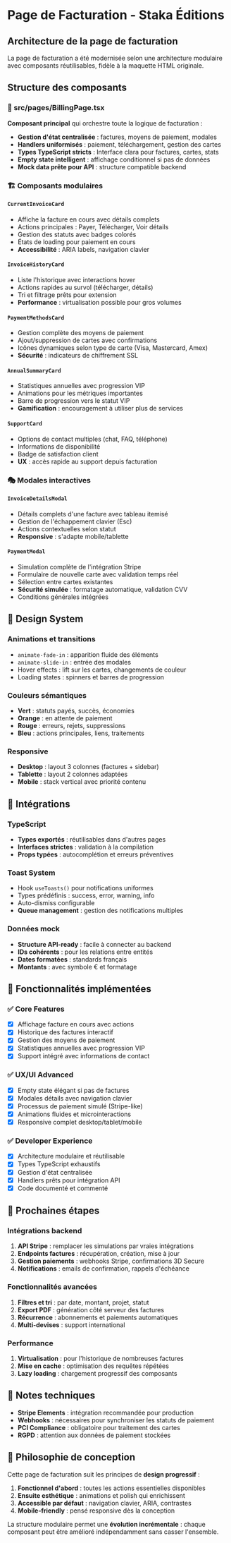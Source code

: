 # Page de Facturation - Staka Éditions

## Architecture de la page de facturation

La page de facturation a été modernisée selon une architecture modulaire avec composants réutilisables, fidèle à la maquette HTML originale.

## Structure des composants

### 📁 src/pages/BillingPage.tsx

**Composant principal** qui orchestre toute la logique de facturation :

- **Gestion d'état centralisée** : factures, moyens de paiement, modales
- **Handlers uniformisés** : paiement, téléchargement, gestion des cartes
- **Types TypeScript stricts** : Interface clara pour factures, cartes, stats
- **Empty state intelligent** : affichage conditionnel si pas de données
- **Mock data prête pour API** : structure compatible backend

### 🏗️ Composants modulaires

#### `CurrentInvoiceCard`

- Affiche la facture en cours avec détails complets
- Actions principales : Payer, Télécharger, Voir détails
- Gestion des statuts avec badges colorés
- États de loading pour paiement en cours
- **Accessibilité** : ARIA labels, navigation clavier

#### `InvoiceHistoryCard`

- Liste l'historique avec interactions hover
- Actions rapides au survol (télécharger, détails)
- Tri et filtrage prêts pour extension
- **Performance** : virtualisation possible pour gros volumes

#### `PaymentMethodsCard`

- Gestion complète des moyens de paiement
- Ajout/suppression de cartes avec confirmations
- Icônes dynamiques selon type de carte (Visa, Mastercard, Amex)
- **Sécurité** : indicateurs de chiffrement SSL

#### `AnnualSummaryCard`

- Statistiques annuelles avec progression VIP
- Animations pour les métriques importantes
- Barre de progression vers le statut VIP
- **Gamification** : encouragement à utiliser plus de services

#### `SupportCard`

- Options de contact multiples (chat, FAQ, téléphone)
- Informations de disponibilité
- Badge de satisfaction client
- **UX** : accès rapide au support depuis facturation

### 🎭 Modales interactives

#### `InvoiceDetailsModal`

- Détails complets d'une facture avec tableau itemisé
- Gestion de l'échappement clavier (Esc)
- Actions contextuelles selon statut
- **Responsive** : s'adapte mobile/tablette

#### `PaymentModal`

- Simulation complète de l'intégration Stripe
- Formulaire de nouvelle carte avec validation temps réel
- Sélection entre cartes existantes
- **Sécurité simulée** : formatage automatique, validation CVV
- Conditions générales intégrées

## 🎨 Design System

### Animations et transitions

- `animate-fade-in` : apparition fluide des éléments
- `animate-slide-in` : entrée des modales
- Hover effects : lift sur les cartes, changements de couleur
- Loading states : spinners et barres de progression

### Couleurs sémantiques

- **Vert** : statuts payés, succès, économies
- **Orange** : en attente de paiement
- **Rouge** : erreurs, rejets, suppressions
- **Bleu** : actions principales, liens, traitements

### Responsive

- **Desktop** : layout 3 colonnes (factures + sidebar)
- **Tablette** : layout 2 colonnes adaptées
- **Mobile** : stack vertical avec priorité contenu

## 🔧 Intégrations

### TypeScript

- **Types exportés** : réutilisables dans d'autres pages
- **Interfaces strictes** : validation à la compilation
- **Props typées** : autocomplétion et erreurs préventives

### Toast System

- Hook `useToasts()` pour notifications uniformes
- Types prédéfinis : success, error, warning, info
- Auto-dismiss configurable
- **Queue management** : gestion des notifications multiples

### Données mock

- **Structure API-ready** : facile à connecter au backend
- **IDs cohérents** : pour les relations entre entités
- **Dates formatées** : standards français
- **Montants** : avec symbole € et formatage

## 🚀 Fonctionnalités implémentées

### ✅ Core Features

- [x] Affichage facture en cours avec actions
- [x] Historique des factures interactif
- [x] Gestion des moyens de paiement
- [x] Statistiques annuelles avec progression VIP
- [x] Support intégré avec informations de contact

### ✅ UX/UI Advanced

- [x] Empty state élégant si pas de factures
- [x] Modales détails avec navigation clavier
- [x] Processus de paiement simulé (Stripe-like)
- [x] Animations fluides et microinteractions
- [x] Responsive complet desktop/tablet/mobile

### ✅ Developer Experience

- [x] Architecture modulaire et réutilisable
- [x] Types TypeScript exhaustifs
- [x] Gestion d'état centralisée
- [x] Handlers prêts pour intégration API
- [x] Code documenté et commenté

## 🔄 Prochaines étapes

### Intégrations backend

1. **API Stripe** : remplacer les simulations par vraies intégrations
2. **Endpoints factures** : récupération, création, mise à jour
3. **Gestion paiements** : webhooks Stripe, confirmations 3D Secure
4. **Notifications** : emails de confirmation, rappels d'échéance

### Fonctionnalités avancées

1. **Filtres et tri** : par date, montant, projet, statut
2. **Export PDF** : génération côté serveur des factures
3. **Récurrence** : abonnements et paiements automatiques
4. **Multi-devises** : support international

### Performance

1. **Virtualisation** : pour l'historique de nombreuses factures
2. **Mise en cache** : optimisation des requêtes répétées
3. **Lazy loading** : chargement progressif des composants

## 📝 Notes techniques

- **Stripe Elements** : intégration recommandée pour production
- **Webhooks** : nécessaires pour synchroniser les statuts de paiement
- **PCI Compliance** : obligatoire pour traitement des cartes
- **RGPD** : attention aux données de paiement stockées

## 🎯 Philosophie de conception

Cette page de facturation suit les principes de **design progressif** :

1. **Fonctionnel d'abord** : toutes les actions essentielles disponibles
2. **Ensuite esthétique** : animations et polish qui enrichissent
3. **Accessible par défaut** : navigation clavier, ARIA, contrastes
4. **Mobile-friendly** : pensé responsive dès la conception

La structure modulaire permet une **évolution incrémentale** : chaque composant peut être amélioré indépendamment sans casser l'ensemble.
